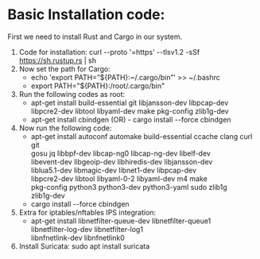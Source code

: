 # Basic Installation code:

First we need to install Rust and Cargo in our system.
1. Code for installation: curl --proto '=https' --tlsv1.2 -sSf https://sh.rustup.rs | sh
2. Now set the path for Cargo:
   - echo 'export PATH=”${PATH}:~/.cargo/bin”' >> ~/.bashrc
   - export PATH="${PATH}:/root/.cargo/bin"
3. Run the following codes as root:
   - apt-get install build-essential git libjansson-dev libpcap-dev \
                libpcre2-dev libtool libyaml-dev make pkg-config zlib1g-dev
   - apt-get install cbindgen    (OR)    - cargo install --force cbindgen
4. Now run the following code:
   - apt-get install autoconf automake build-essential ccache clang curl git \
                gosu jq libbpf-dev libcap-ng0 libcap-ng-dev libelf-dev \
                libevent-dev libgeoip-dev libhiredis-dev libjansson-dev \
                liblua5.1-dev libmagic-dev libnet1-dev libpcap-dev \
                libpcre2-dev libtool libyaml-0-2 libyaml-dev m4 make \
                pkg-config python3 python3-dev python3-yaml sudo zlib1g \
                zlib1g-dev
   - cargo install --force cbindgen
5. Extra for iptables/nftables IPS integration:
   - apt-get install libnetfilter-queue-dev libnetfilter-queue1  \
                libnetfilter-log-dev libnetfilter-log1      \
                libnfnetlink-dev libnfnetlink0
6. Install Suricata: sudo apt install suricata